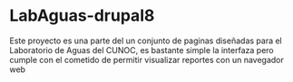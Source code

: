 # LabAguas-drupal8
Este proyecto es una parte del un conjunto de paginas diseñadas para el Laboratorio de Aguas del CUNOC, es bastante simple la interfaza pero cumple con el cometido de permitir visualizar reportes con un navegador web
